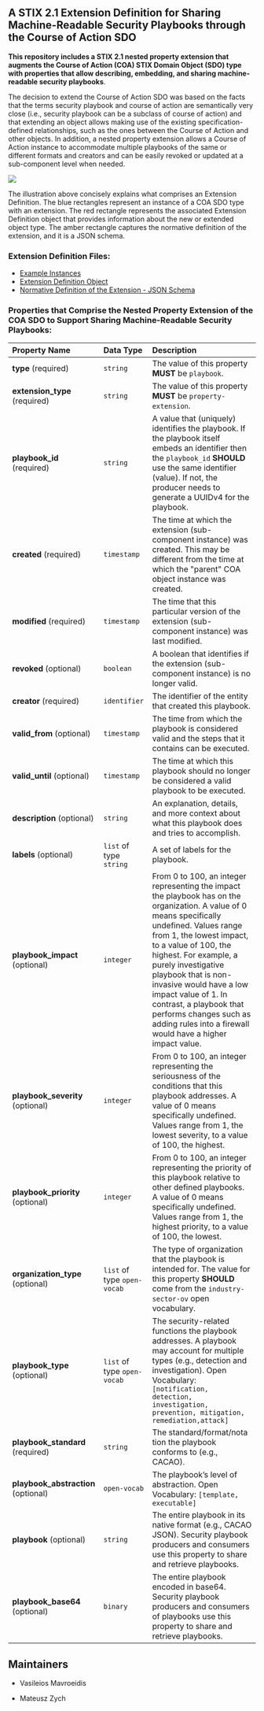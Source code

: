 ## A STIX 2.1 Extension Definition for Sharing Machine-Readable Security Playbooks through the Course of Action SDO

**This repository includes a STIX 2.1 nested property extension that augments the Course of Action (COA) STIX Domain Object (SDO) type with properties that allow describing, embedding, and sharing machine-readable security playbooks**. 

The decision to extend the Course of Action SDO was based on the facts that the terms security playbook and course of action are semantically very close (i.e., security playbook can be a subclass of course of action) and that extending an object allows making use of the existing specification-defined relationships, such as the ones between the Course of Action and other objects. In addition, a nested property extension allows a Course of Action instance to accommodate multiple playbooks of the same or different formats and creators and can be easily revoked or updated at a sub-component level when needed.


![](https://github.com/fovea-research/stix2.1-coa-playbook-extension/blob/main/images/STIX2.1-nested-property-extension.jpg)

The illustration above concisely explains what comprises an Extension Definition. The blue rectangles represent an instance of a COA SDO type with an extension. The red rectangle represents the associated Extension Definition object that provides information about the new or extended object type. The amber rectangle captures the normative definition of the extension, and it is a JSON schema.

### Extension Definition Files:
- [Example Instances](https://github.com/fovea-research/stix2.1-coa-playbook-extension/tree/main/examples)
- [Extension Definition Object](https://github.com/fovea-research/stix2.1-coa-playbook-extension/tree/main/extension-definition)
- [Normative Definition of the Extension - JSON Schema](https://github.com/fovea-research/stix2.1-coa-playbook-extension/tree/main/schema)

### Properties that Comprise the Nested Property Extension of the COA SDO to Support Sharing Machine-Readable Security Playbooks:
| Property Name | Data Type | Description |
| :--- | :--- |:--- |
| **type** (required)| `string` | The value of this property **MUST** be `playbook`. |
| **extension_type** (required) | `string` | The value of this property **MUST** be `property-extension`. |
| **playbook_id** (required)| `string` | A value that (uniquely) identifies the playbook. If the playbook itself embeds an identifier then the `playbook_id` **SHOULD** use the same identifier (value). If not, the producer needs to generate a UUIDv4 for the playbook. |
| **created** (required)| `timestamp` | The time at which the extension (sub-component instance) was created. This may be different from the time at which the "parent" COA object instance was created. |
| **modified** (required)| `timestamp` | The time that this particular version of the extension (sub-component instance) was last modified. |
| **revoked** (optional)| `boolean` | A boolean that identifies if the extension (sub-component instance) is no longer valid. |
| **creator** (required)| `identifier` | The identifier of the entity that created this playbook. |
| **valid_from** (optional)| `timestamp` | The time from which the playbook is considered valid and the steps that it contains can be executed. |
| **valid_until** (optional)| `timestamp` | The time at which this playbook should no longer be considered a valid playbook to be executed. |
| **description** (optional)| `string` | An explanation, details, and more context about what this playbook does and tries to accomplish. |
| **labels** (optional)| `list` of type `string` | A set of labels for the playbook. |
| **playbook_impact** (optional)| `integer` | From 0 to 100, an integer representing the impact the playbook has on the organization. A value of 0 means specifically undefined. Values range from 1, the lowest impact, to a value of 100, the highest. For example, a purely investigative playbook that is non-invasive would have a low impact value of 1. In contrast, a playbook that performs changes such as adding rules into a firewall would have a higher impact value. |
| **playbook_severity** (optional)| `integer` | From 0 to 100, an integer representing the seriousness of the conditions that this playbook addresses. A value of 0 means specifically undefined. Values range from 1, the lowest severity, to a value of 100, the highest. |
| **playbook_priority** (optional)| `integer` | From 0 to 100, an integer representing the priority of this playbook relative to other defined playbooks. A value of 0 means specifically undefined. Values range from 1, the highest priority, to a value of 100, the lowest. |
| **organization_type** (optional)| `list` of type `open-vocab` | The type of organization that the playbook is intended for. The value for this property **SHOULD** come from the `industry-sector-ov` open vocabulary.|
| **playbook_type** (optional)| `list` of type `open-vocab` | The security-related functions the playbook addresses. A playbook may account for multiple types (e.g., detection and investigation). Open Vocabulary: `[notification, detection, investigation, prevention, mitigation, remediation,attack]` |
| **playbook_standard** (required)| `string` | The standard/format/nota tion the playbook conforms to (e.g., CACAO). |
| **playbook_abstraction** (optional)| `open-vocab` | The playbook’s level of abstraction. Open Vocabulary: `[template, executable]` |
| **playbook** (optional)| `string` | The entire playbook in its native format (e.g., CACAO JSON). Security playbook producers and consumers use this property to share and retrieve playbooks. |
| **playbook_base64** (optional)| `binary` | The entire playbook encoded in base64. Security playbook producers and consumers of playbooks use this property to share and retrieve playbooks.



## Maintainers
- Vasileios Mavroeidis

- Mateusz Zych
